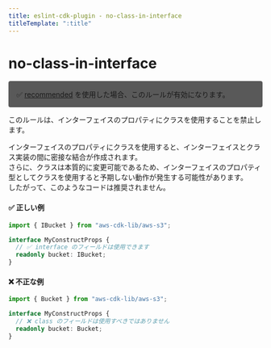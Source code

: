 ```yaml
---
title: eslint-cdk-plugin - no-class-in-interface
titleTemplate: ":title"
---
```


# no-class-in-interface

<div style="margin-top: 16px; background-color: #595959; padding: 16px; border-radius: 4px;">
  ✅ <a href="/ja/rules/#recommended-rules">recommended</a>
  を使用した場合、このルールが有効になります。
</div>

このルールは、インターフェイスのプロパティにクラスを使用することを禁止します。

インターフェイスのプロパティにクラスを使用すると、インターフェイスとクラス実装の間に密接な結合が作成されます。  
さらに、クラスは本質的に変更可能であるため、インターフェイスのプロパティ型としてクラスを使用すると予期しない動作が発生する可能性があります。  
したがって、このようなコードは推奨されません。

#### ✅ 正しい例

```ts
import { IBucket } from "aws-cdk-lib/aws-s3";

interface MyConstructProps {
  // ✅ interface のフィールドは使用できます
  readonly bucket: IBucket;
}
```

#### ❌ 不正な例

```ts
import { Bucket } from "aws-cdk-lib/aws-s3";

interface MyConstructProps {
  // ❌ class のフィールドは使用すべきではありません
  readonly bucket: Bucket;
}
```
